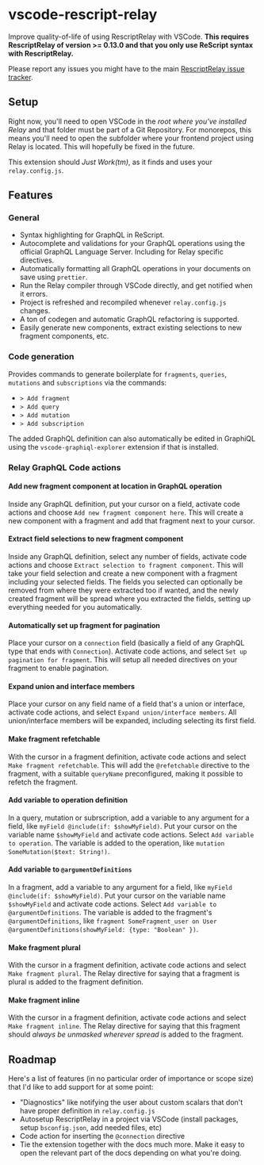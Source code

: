 # vscode-rescript-relay

Improve quality-of-life of using RescriptRelay with VSCode. **This requires RescriptRelay of version >= 0.13.0 and that you only use ReScript syntax with RescriptRelay.**

Please report any issues you might have to the main [RescriptRelay issue tracker](https://github.com/zth/rescript-relay/issues).

## Setup

Right now, you'll need to open VSCode in the _root where you've installed Relay_ and that folder must be part of a Git Repository. For monorepos, this means you'll need to open the subfolder where your frontend project using Relay is located. This will hopefully be fixed in the future.

This extension should _Just Work(tm)_, as it finds and uses your `relay.config.js`.

## Features

### General

- Syntax highlighting for GraphQL in ReScript.
- Autocomplete and validations for your GraphQL operations using the official GraphQL Language Server. Including for Relay specific directives.
- Automatically formatting all GraphQL operations in your documents on save using `prettier`.
- Run the Relay compiler through VSCode directly, and get notified when it errors.
- Project is refreshed and recompiled whenever `relay.config.js` changes.
- A ton of codegen and automatic GraphQL refactoring is supported.
- Easily generate new components, extract existing selections to new fragment components, etc.

### Code generation

Provides commands to generate boilerplate for `fragments`, `queries`, `mutations` and `subscriptions` via the commands:

- `> Add fragment`
- `> Add query`
- `> Add mutation`
- `> Add subscription`

The added GraphQL definition can also automatically be edited in GraphiQL using the `vscode-graphiql-explorer` extension if that is installed.

### Relay GraphQL Code actions

#### Add new fragment component at location in GraphQL operation

Inside any GraphQL definition, put your cursor on a field, activate code actions and choose `Add new fragment component here`. This will create a new component with a fragment and add that fragment next to your cursor.

#### Extract field selections to new fragment component

Inside any GraphQL definition, select any number of fields, activate code actions and choose `Extract selection to fragment component`. This will take your field selection and create a new component with a fragment including your selected fields. The fields you selected can optionally be removed from where they were extracted too if wanted, and the newly created fragment will be spread where you extracted the fields, setting up everything needed for you automatically.

#### Automatically set up fragment for pagination

Place your cursor on a `connection` field (basically a field of any GraphQL type that ends with `Connection`). Activate code actions, and select `Set up pagination for fragment`. This will setup all needed directives on your fragment to enable pagination.

#### Expand union and interface members

Place your cursor on any field name of a field that's a union or interface, activate code actions, and select `Expand union/interface members`. All union/interface members will be expanded, including selecting its first field.

#### Make fragment refetchable

With the cursor in a fragment definition, activate code actions and select `Make fragment refetchable`. This will add the `@refetchable` directive to the fragment, with a suitable `queryName` preconfigured, making it possible to refetch the fragment.

#### Add variable to operation definition

In a query, mutation or subrscription, add a variable to any argument for a field, like `myField @include(if: $showMyField)`. Put your cursor on the variable name `$showMyField` and activate code actions. Select `Add variable to operation`. The variable is added to the operation, like `mutation SomeMutation($text: String!)`.

#### Add variable to `@argumentDefinitions`

In a fragment, add a variable to any argument for a field, like `myField @include(if: $showMyField)`. Put your cursor on the variable name `$showMyField` and activate code actions. Select `Add variable to @argumentDefinitions`. The variable is added to the fragment's `@argumentDefinitions`, like `fragment SomeFragment_user on User @argumentDefinitions(showMyField: {type: "Boolean" })`.

#### Make fragment plural

With the cursor in a fragment definition, activate code actions and select `Make fragment plural`. The Relay directive for saying that a fragment is plural ıs added to the fragment definition.

#### Make fragment inline

With the cursor in a fragment definition, activate code actions and select `Make fragment inline`. The Relay directive for saying that this fragment should _always be unmasked wherever spread_ is added to the fragment.

## Roadmap

Here's a list of features (in no particular order of importance or scope size) that I'd like to add support for at some point:

- "Diagnostics" like notifying the user about custom scalars that don't have proper definition in `relay.config.js`
- Autosetup RescriptRelay in a project via VSCode (install packages, setup `bsconfig.json`, add needed files, etc)
- Code action for inserting the `@connection` directive
- Tie the extension together with the docs much more. Make it easy to open the relevant part of the docs depending on what you're doing.
